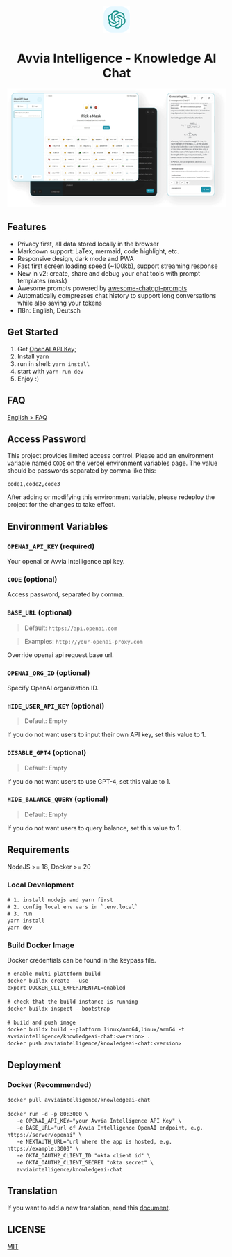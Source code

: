 <div align="center">
<img src="./docs/images/icon.svg" alt="icon"/>

<h1 align="center">Avvia Intelligence - Knowledge AI Chat</h1>

![cover](./docs/images/cover.png)

</div>

## Features

- Privacy first, all data stored locally in the browser
- Markdown support: LaTex, mermaid, code highlight, etc.
- Responsive design, dark mode and PWA
- Fast first screen loading speed (~100kb), support streaming response
- New in v2: create, share and debug your chat tools with prompt templates (mask)
- Awesome prompts powered by [awesome-chatgpt-prompts](https://github.com/f/awesome-chatgpt-prompts)
- Automatically compresses chat history to support long conversations while also saving your tokens
- I18n: English, Deutsch

## Get Started

1. Get [OpenAI API Key](https://platform.openai.com/account/api-keys);
2. Install yarn
3. run in shell: <code>yarn install</code>
4. start with <code>yarn run dev</code>
5. Enjoy :)

## FAQ

[English > FAQ](./docs/faq-en.md)

## Access Password

This project provides limited access control. Please add an environment variable named `CODE` on the vercel environment variables page. The value should be passwords separated by comma like this:

```
code1,code2,code3
```

After adding or modifying this environment variable, please redeploy the project for the changes to take effect.

## Environment Variables

### `OPENAI_API_KEY` (required)

Your openai or Avvia Intelligence api key.

### `CODE` (optional)

Access password, separated by comma.

### `BASE_URL` (optional)

> Default: `https://api.openai.com`

> Examples: `http://your-openai-proxy.com`

Override openai api request base url.

### `OPENAI_ORG_ID` (optional)

Specify OpenAI organization ID.

### `HIDE_USER_API_KEY` (optional)

> Default: Empty

If you do not want users to input their own API key, set this value to 1.

### `DISABLE_GPT4` (optional)

> Default: Empty

If you do not want users to use GPT-4, set this value to 1.

### `HIDE_BALANCE_QUERY` (optional)

> Default: Empty

If you do not want users to query balance, set this value to 1.

## Requirements

NodeJS >= 18, Docker >= 20

### Local Development

```shell
# 1. install nodejs and yarn first
# 2. config local env vars in `.env.local`
# 3. run
yarn install
yarn dev
```

### Build Docker Image

Docker credentials can be found in the keypass file.

```shell
# enable multi plattform build
docker buildx create --use
export DOCKER_CLI_EXPERIMENTAL=enabled

# check that the build instance is running
docker buildx inspect --bootstrap

# build and push image
docker buildx build --platform linux/amd64,linux/arm64 -t avviaintelligence/knowledgeai-chat:<version> .
docker push avviaintelligence/knowledgeai-chat:<version>
```


## Deployment

### Docker (Recommended)

```shell
docker pull avviaintelligence/knowledgeai-chat

docker run -d -p 80:3000 \
   -e OPENAI_API_KEY="your Avvia Intelligence API Key" \
   -e BASE_URL="url of Avvia Intelligence OpenAI endpoint, e.g. https://server/openai" \
   -e NEXTAUTH_URL="url where the app is hosted, e.g. https://example:3000" \
   -e OKTA_OAUTH2_CLIENT_ID "okta client id" \
   -e OKTA_OAUTH2_CLIENT_SECRET "okta secret" \
   avviaintelligence/knowledgeai-chat
```

## Translation

If you want to add a new translation, read this [document](./docs/translation.md).


## LICENSE

[MIT](https://opensource.org/license/mit/)
